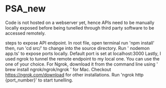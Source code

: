# PSA_new
Code is not hosted on a webserver yet, hence APIs need to be manually locally exposed
before being tunelled through third party software to be accessed remotely.

steps to expose API endpoint.
In root file, open terminal run 'npm install'
then, run 'cd src/' to change into the source directory.
Run ' nodemon app.ts' to expose ports locally. Default port is set at localhost:3000
Lastly, I used ngrok to tunnel the remote endpoint to my local one. You can use the one of your choice.
For Ngrok, download it from the command line using 
' brew install ngrok/ngrok/ngrok ' for Mac. Checkout https://ngrok.com/download for other installations.
Run 'ngrok http {port_number}' to start tunelling.



